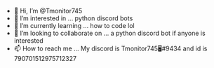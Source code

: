 - 👋 Hi, I’m @Tmonitor745
- 👀 I’m interested in ... python discord bots
- 🌱 I’m currently learning ... how to code lol
- 💞️ I’m looking to collaborate on ... a python discord bot if anyone is interested
- 📫 How to reach me ... My discord is Tmonitor745🖥#9434 and id is 790701512975712327

<!---
Tmonitor745/Tmonitor745 is a ✨ special ✨ repository because its `README.md` (this file) appears on your GitHub profile.
You can click the Preview link to take a look at your changes.
--->
